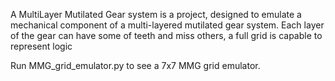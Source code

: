 A MultiLayer Mutilated Gear system is a project, designed to emulate a mechanical component of a multi-layered mutilated gear system. Each layer of the gear can have some of teeth and miss others, a full grid is capable to represent logic

Run MMG_grid_emulator.py to see a 7x7 MMG grid emulator.

